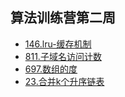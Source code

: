 ## 算法训练营第二周

- [146.lru-缓存机制](https://github.com/wyh888/leetcode-javascript/blob/master/code/146.lru-%E7%BC%93%E5%AD%98%E6%9C%BA%E5%88%B6.js)
- [811.子域名访问计数](https://github.com/wyh888/leetcode-javascript/blob/master/code/811.%E5%AD%90%E5%9F%9F%E5%90%8D%E8%AE%BF%E9%97%AE%E8%AE%A1%E6%95%B0.js)
- [697.数组的度](https://github.com/wyh888/leetcode-javascript/blob/master/code/697.%E6%95%B0%E7%BB%84%E7%9A%84%E5%BA%A6.js)
- [23.合并k个升序链表](https://github.com/wyh888/leetcode-javascript/blob/master/code/23.%E5%90%88%E5%B9%B6k%E4%B8%AA%E5%8D%87%E5%BA%8F%E9%93%BE%E8%A1%A8.js)
